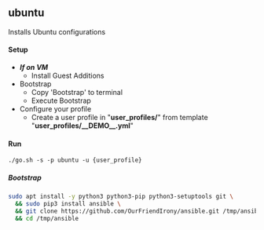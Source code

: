 ## ubuntu
Installs Ubuntu configurations

#### Setup
- ***If on VM***
  - Install Guest Additions
- Bootstrap
  - Copy 'Bootstrap' to terminal
  - Execute Bootstrap
- Configure your profile
    - Create a user profile in "**user_profiles/**" from template "**user_profiles/\_\_DEMO\_\_.yml**"

#### Run
`./go.sh -s -p ubuntu -u {user_profile}`  

##### Bootstrap
```bash
sudo apt install -y python3 python3-pip python3-setuptools git \
  && sudo pip3 install ansible \
  && git clone https://github.com/OurFriendIrony/ansible.git /tmp/ansible \
  && cd /tmp/ansible
```

